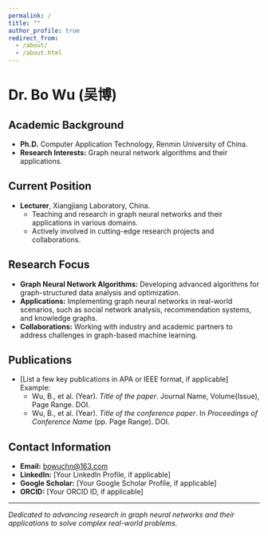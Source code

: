 ```yaml
---
permalink: /
title: ""
author_profile: true
redirect_from: 
  - /about/
  - /about.html
---
```



# Dr. Bo Wu (吴博)

## Academic Background
- **Ph.D.** Computer Application Technology, Renmin University of China.   
- **Research Interests:** Graph neural network algorithms and their applications.

## Current Position
- **Lecturer**, Xiangjiang Laboratory, China.  
  - Teaching and research in graph neural networks and their applications in various domains.  
  - Actively involved in cutting-edge research projects and collaborations.

## Research Focus
- **Graph Neural Network Algorithms:** Developing advanced algorithms for graph-structured data analysis and optimization.  
- **Applications:** Implementing graph neural networks in real-world scenarios, such as social network analysis, recommendation systems, and knowledge graphs.  
- **Collaborations:** Working with industry and academic partners to address challenges in graph-based machine learning.

## Publications
- [List a few key publications in APA or IEEE format, if applicable]  
  Example:  
  - Wu, B., et al. (Year). *Title of the paper*. Journal Name, Volume(Issue), Page Range. DOI.  
  - Wu, B., et al. (Year). *Title of the conference paper*. In *Proceedings of Conference Name* (pp. Page Range). DOI.

## Contact Information
- **Email:** bowuchn@163.com  
- **LinkedIn:** [Your LinkedIn Profile, if applicable]  
- **Google Scholar:** [Your Google Scholar Profile, if applicable]  
- **ORCID:** [Your ORCID ID, if applicable]  

---

*Dedicated to advancing research in graph neural networks and their applications to solve complex real-world problems.*
